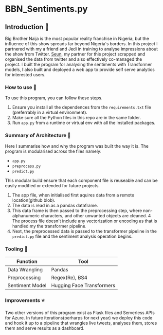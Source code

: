 # BBN_Sentiments.py

## Introduction :wave:

Big Brother Naija is the most popular reality franchise in Nigeria, but the influence of this show spreads far beyond Nigeria's borders. In this project I partnered with my a friend and Jedi in training to analyse impressions about the show from Twitter. [Seun](https://github.com/Crownthirst), my partner for this project scrapped and organised the data from twitter and also effectively co-managed the project. I built the program for analysing the sentiments with Transformer models, I also built and deployed a web app to provide self serve analytics for interested users.

### How to use  :page_with_curl:

To use this program, you can follow these steps.
1. Ensure you install all the dependences from the `requirements.txt` file (preferrably in a virtual environment).
2. Make sure all the Python files in this repo are in the same folder.
3. Run `app.py` from a runtime or virtual env with all the installed packages.

### Summary of Architecture :triangular_ruler:
Here I summarise how and why the program was built the way it is.
The program is modularised across the files namely:
* `app.py` 
* `preprocess.py`
* `predict.py`

This modular build ensure that each component file is reuseable and can be easily modified or extended for future projects.

1. The app file, when initialised first aquires data from a remote location(github blob).
2. The data is read in as a pandas dataframe.
3. This data frame is then passed to the preprocessing step, where non-alphanumeric characters, and other unwanted objects are cleaned.
4 The process file doesn't include any vectorization or encoding as that is handled my the transformer pipeline.
5. Next, the preprocessed data is passed to the transformer pipeline in the `predict.py` file and the sentiment analysis operation begins.



### Tooling :hammer:
| Function | Tool |
|----------|------|
| Data Wrangling | Pandas|
| Preprocessing | Regex(Re), BS4|
| Sentiment Model| Hugging Face Transformers|

### Improvements :star:
Two other versions of this program exist as Flask files and Serverless APIs for Azure. In future iterations(perharps for next year) we deploy this code and hook it up to a pipeline that wrangles live tweets, analyses them, stores them and serve results as a dashboard.
